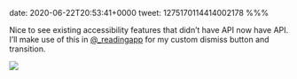 date: 2020-06-22T20:53:41+0000
tweet: 1275170114414002178
%%%

Nice to see existing accessibility features that didn’t have API now have API. I’ll make use of this in [@_readingapp](https://twitter.com/_readingapp) for my custom dismiss button and transition.

![](EbJQdURXgAIocZU.jpg)

